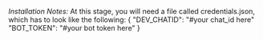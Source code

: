 *Installation Notes:*
At this stage, you will need a file called credentials.json, which has to look like the following:
{
  "DEV_CHATID": "#your chat_id here"
  "BOT_TOKEN": "#your bot token here"
}

